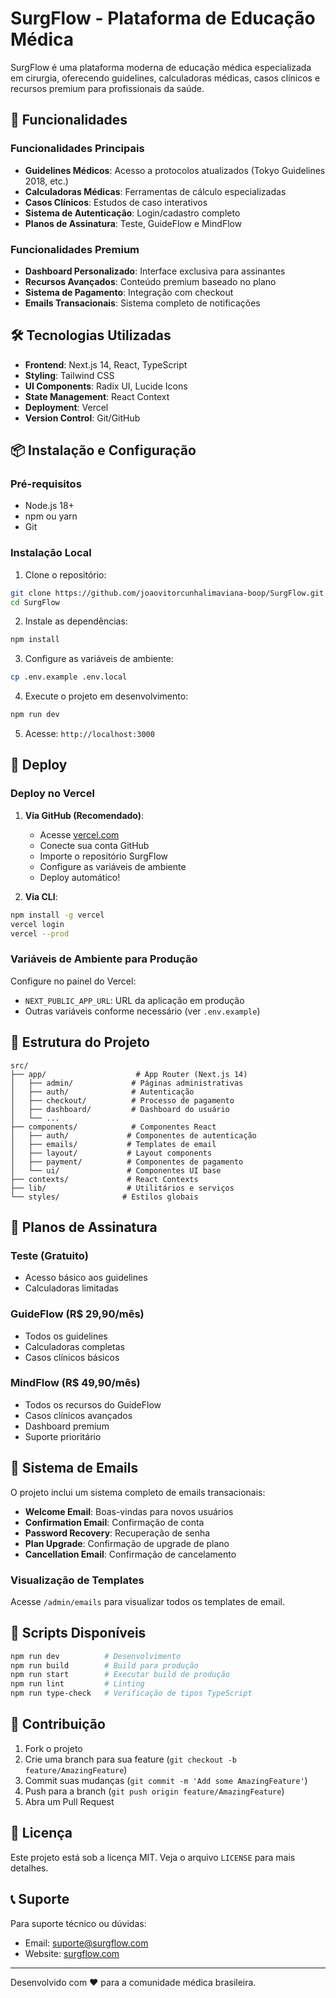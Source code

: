 # SurgFlow - Plataforma de Educação Médica

SurgFlow é uma plataforma moderna de educação médica especializada em cirurgia, oferecendo guidelines, calculadoras médicas, casos clínicos e recursos premium para profissionais da saúde.

## 🚀 Funcionalidades

### Funcionalidades Principais
- **Guidelines Médicos**: Acesso a protocolos atualizados (Tokyo Guidelines 2018, etc.)
- **Calculadoras Médicas**: Ferramentas de cálculo especializadas
- **Casos Clínicos**: Estudos de caso interativos
- **Sistema de Autenticação**: Login/cadastro completo
- **Planos de Assinatura**: Teste, GuideFlow e MindFlow

### Funcionalidades Premium
- **Dashboard Personalizado**: Interface exclusiva para assinantes
- **Recursos Avançados**: Conteúdo premium baseado no plano
- **Sistema de Pagamento**: Integração com checkout
- **Emails Transacionais**: Sistema completo de notificações

## 🛠️ Tecnologias Utilizadas

- **Frontend**: Next.js 14, React, TypeScript
- **Styling**: Tailwind CSS
- **UI Components**: Radix UI, Lucide Icons
- **State Management**: React Context
- **Deployment**: Vercel
- **Version Control**: Git/GitHub

## 📦 Instalação e Configuração

### Pré-requisitos
- Node.js 18+ 
- npm ou yarn
- Git

### Instalação Local

1. Clone o repositório:
```bash
git clone https://github.com/joaovitorcunhalimaviana-boop/SurgFlow.git
cd SurgFlow
```

2. Instale as dependências:
```bash
npm install
```

3. Configure as variáveis de ambiente:
```bash
cp .env.example .env.local
```

4. Execute o projeto em desenvolvimento:
```bash
npm run dev
```

5. Acesse: `http://localhost:3000`

## 🚀 Deploy

### Deploy no Vercel

1. **Via GitHub (Recomendado)**:
   - Acesse [vercel.com](https://vercel.com)
   - Conecte sua conta GitHub
   - Importe o repositório SurgFlow
   - Configure as variáveis de ambiente
   - Deploy automático!

2. **Via CLI**:
```bash
npm install -g vercel
vercel login
vercel --prod
```

### Variáveis de Ambiente para Produção

Configure no painel do Vercel:
- `NEXT_PUBLIC_APP_URL`: URL da aplicação em produção
- Outras variáveis conforme necessário (ver `.env.example`)

## 📁 Estrutura do Projeto

```
src/
├── app/                    # App Router (Next.js 14)
│   ├── admin/             # Páginas administrativas
│   ├── auth/              # Autenticação
│   ├── checkout/          # Processo de pagamento
│   ├── dashboard/         # Dashboard do usuário
│   └── ...
├── components/            # Componentes React
│   ├── auth/             # Componentes de autenticação
│   ├── emails/           # Templates de email
│   ├── layout/           # Layout components
│   ├── payment/          # Componentes de pagamento
│   └── ui/               # Componentes UI base
├── contexts/             # React Contexts
├── lib/                  # Utilitários e serviços
└── styles/              # Estilos globais
```

## 🎯 Planos de Assinatura

### Teste (Gratuito)
- Acesso básico aos guidelines
- Calculadoras limitadas

### GuideFlow (R$ 29,90/mês)
- Todos os guidelines
- Calculadoras completas
- Casos clínicos básicos

### MindFlow (R$ 49,90/mês)
- Todos os recursos do GuideFlow
- Casos clínicos avançados
- Dashboard premium
- Suporte prioritário

## 📧 Sistema de Emails

O projeto inclui um sistema completo de emails transacionais:

- **Welcome Email**: Boas-vindas para novos usuários
- **Confirmation Email**: Confirmação de conta
- **Password Recovery**: Recuperação de senha
- **Plan Upgrade**: Confirmação de upgrade de plano
- **Cancellation Email**: Confirmação de cancelamento

### Visualização de Templates
Acesse `/admin/emails` para visualizar todos os templates de email.

## 🔧 Scripts Disponíveis

```bash
npm run dev          # Desenvolvimento
npm run build        # Build para produção
npm run start        # Executar build de produção
npm run lint         # Linting
npm run type-check   # Verificação de tipos TypeScript
```

## 🤝 Contribuição

1. Fork o projeto
2. Crie uma branch para sua feature (`git checkout -b feature/AmazingFeature`)
3. Commit suas mudanças (`git commit -m 'Add some AmazingFeature'`)
4. Push para a branch (`git push origin feature/AmazingFeature`)
5. Abra um Pull Request

## 📄 Licença

Este projeto está sob a licença MIT. Veja o arquivo `LICENSE` para mais detalhes.

## 📞 Suporte

Para suporte técnico ou dúvidas:
- Email: suporte@surgflow.com
- Website: [surgflow.com](https://surgflow.com)

---

Desenvolvido com ❤️ para a comunidade médica brasileira.

